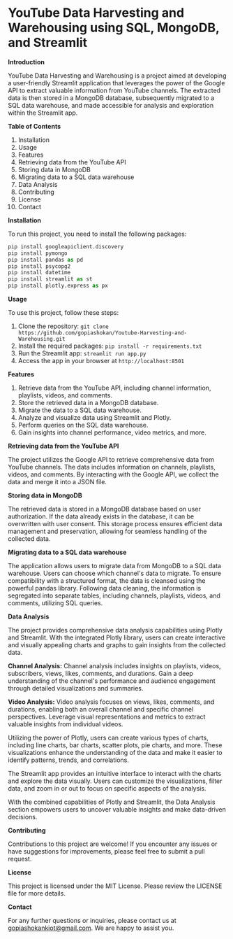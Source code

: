 # YouTube Data Harvesting and Warehousing using SQL, MongoDB, and Streamlit

**Introduction**

YouTube Data Harvesting and Warehousing is a project aimed at developing a user-friendly Streamlit application that leverages the power of the Google API to extract valuable information from YouTube channels. The extracted data is then stored in a MongoDB database, subsequently migrated to a SQL data warehouse, and made accessible for analysis and exploration within the Streamlit app.

**Table of Contents**

1. Installation
2. Usage
3. Features
4. Retrieving data from the YouTube API
5. Storing data in MongoDB
6. Migrating data to a SQL data warehouse
7. Data Analysis
8. Contributing
9. License
10. Contact

**Installation**

To run this project, you need to install the following packages:
```python
pip install googleapiclient.discovery
pip install pymongo
pip install pandas as pd
pip install psycopg2
pip install datetime
pip install streamlit as st
pip install plotly.express as px
```

**Usage**

To use this project, follow these steps:

1. Clone the repository: ```git clone https://github.com/gopiashokan/Youtube-Harvesting-and-Warehousing.git```
2. Install the required packages: ```pip install -r requirements.txt```
3. Run the Streamlit app: ```streamlit run app.py```
4. Access the app in your browser at ```http://localhost:8501```

**Features**

1. Retrieve data from the YouTube API, including channel information, playlists, videos, and comments.
2. Store the retrieved data in a MongoDB database.
3. Migrate the data to a SQL data warehouse.
4. Analyze and visualize data using Streamlit and Plotly.
5. Perform queries on the SQL data warehouse.
6. Gain insights into channel performance, video metrics, and more.

**Retrieving data from the YouTube API**

The project utilizes the Google API to retrieve comprehensive data from YouTube channels. The data includes information on channels, playlists, videos, and comments. By interacting with the Google API, we collect the data and merge it into a JSON file.

**Storing data in MongoDB**

The retrieved data is stored in a MongoDB database based on user authorization. If the data already exists in the database, it can be overwritten with user consent. This storage process ensures efficient data management and preservation, allowing for seamless handling of the collected data.

**Migrating data to a SQL data warehouse**

The application allows users to migrate data from MongoDB to a SQL data warehouse. Users can choose which channel's data to migrate. To ensure compatibility with a structured format, the data is cleansed using the powerful pandas library. Following data cleaning, the information is segregated into separate tables, including channels, playlists, videos, and comments, utilizing SQL queries.

**Data Analysis**

The project provides comprehensive data analysis capabilities using Plotly and Streamlit. With the integrated Plotly library, users can create interactive and visually appealing charts and graphs to gain insights from the collected data.

**Channel Analysis:** Channel analysis includes insights on playlists, videos, subscribers, views, likes, comments, and durations. Gain a deep understanding of the channel's performance and audience engagement through detailed visualizations and summaries.

**Video Analysis:** Video analysis focuses on views, likes, comments, and durations, enabling both an overall channel and specific channel perspectives. Leverage visual representations and metrics to extract valuable insights from individual videos.

Utilizing the power of Plotly, users can create various types of charts, including line charts, bar charts, scatter plots, pie charts, and more. These visualizations enhance the understanding of the data and make it easier to identify patterns, trends, and correlations.

The Streamlit app provides an intuitive interface to interact with the charts and explore the data visually. Users can customize the visualizations, filter data, and zoom in or out to focus on specific aspects of the analysis.

With the combined capabilities of Plotly and Streamlit, the Data Analysis section empowers users to uncover valuable insights and make data-driven decisions.

**Contributing**

Contributions to this project are welcome! If you encounter any issues or have suggestions for improvements, please feel free to submit a pull request.

**License**

This project is licensed under the MIT License. Please review the LICENSE file for more details.

**Contact**

For any further questions or inquiries, please contact us at gopiashokankiot@gmail.com. We are happy to assist you.
